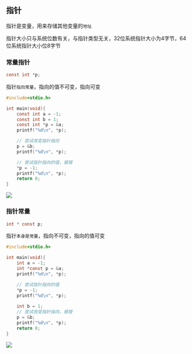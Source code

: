 <!--
 * @Description: 
 * @Version: 1.0
 * @Author: DaLao
 * @Email: dalao_li@163.com
 * @Date: 2022-01-08 10:45:40
 * @LastEditors: DaLao
 * @LastEditTime: 2022-01-13 11:33:14
-->

## 指针

指针是变量，用来存储其他变量的`地址`

指针大小只与系统位数有关，与指针类型无关，32位系统指针大小为4字节，64位系统指针大小位8字节

### 常量指针

```c
const int *p;
```

指针`指向常量`，指向的值不可变，指向可变

```c
#include<stdio.h>

int main(void){
    const int a = -1;
    const int b = 1;
    const int *p = &a;
    printf("%d\n", *p);

    // 尝试改变指针指向
    p = &b;
    printf("%d\n", *p);

    // 尝试指针指向的值，报错
    *p = -1;
    printf("%d\n", *p);
    return 0;
}
```

![](https://cdn.hurra.ltd/img/20220113112830.png)

### 指针常量

```c
int * const p;
```

指针`本身是常量`，指向不可变，指向的值可变

```c
#include<stdio.h>

int main(void){
    int a = -1;
    int *const p = &a;
    printf("%d\n", *p);

    // 尝试指针指向的值
    *p = -1;
    printf("%d\n", *p);
    
    int b = 1;
    // 尝试改变指针指向，报错
    p = &b;
    printf("%d\n", *p);
    return 0;
}
```

![](https://cdn.hurra.ltd/img/20220113113155.png)
